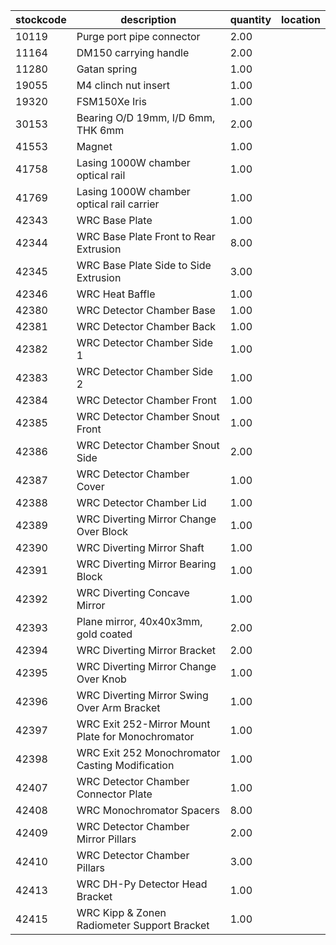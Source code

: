 |stockcode|description|quantity|location|
|---------|-----------|--------|--------|
|10119|Purge port pipe connector|2.00||
|11164|DM150 carrying handle|2.00||
|11280|Gatan spring|1.00||
|19055|M4 clinch nut insert|1.00||
|19320|FSM150Xe Iris|1.00||
|30153|Bearing O/D 19mm, I/D 6mm, THK 6mm|2.00||
|41553|Magnet|1.00||
|41758|Lasing 1000W chamber optical rail|1.00||
|41769|Lasing 1000W chamber optical rail carrier|1.00||
|42343|WRC Base Plate|1.00||
|42344|WRC Base Plate Front to Rear Extrusion|8.00||
|42345|WRC Base Plate Side to Side Extrusion|3.00||
|42346|WRC Heat Baffle|1.00||
|42380|WRC Detector Chamber Base|1.00||
|42381|WRC Detector Chamber Back|1.00||
|42382|WRC Detector Chamber Side 1|1.00||
|42383|WRC Detector Chamber Side 2|1.00||
|42384|WRC Detector Chamber Front|1.00||
|42385|WRC Detector Chamber Snout Front|1.00||
|42386|WRC Detector Chamber Snout Side|2.00||
|42387|WRC Detector Chamber Cover|1.00||
|42388|WRC Detector Chamber Lid|1.00||
|42389|WRC Diverting Mirror Change Over Block|1.00||
|42390|WRC Diverting Mirror Shaft|1.00||
|42391|WRC Diverting Mirror Bearing Block|1.00||
|42392|WRC Diverting Concave Mirror|1.00||
|42393|Plane mirror, 40x40x3mm, gold coated|2.00||
|42394|WRC Diverting Mirror Bracket|2.00||
|42395|WRC Diverting Mirror Change Over Knob|1.00||
|42396|WRC Diverting Mirror Swing Over Arm Bracket|1.00||
|42397|WRC Exit 252-Mirror Mount Plate for Monochromator|1.00||
|42398|WRC Exit 252 Monochromator Casting Modification|1.00||
|42407|WRC Detector Chamber Connector Plate|1.00||
|42408|WRC Monochromator Spacers|8.00||
|42409|WRC Detector Chamber Mirror Pillars|2.00||
|42410|WRC Detector Chamber Pillars|3.00||
|42413|WRC DH-Py Detector Head Bracket|1.00||
|42415|WRC Kipp & Zonen Radiometer Support Bracket|1.00||
